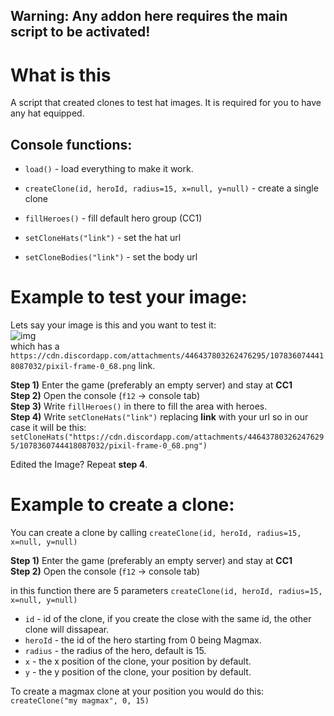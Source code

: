 Warning: Any addon here requires the main script to be activated!
--
#
# What is this
A script that created clones to test hat images. It is required for you to have any hat equipped.

Console functions:
--
* `load()` - load everything to make it work.

* `createClone(id, heroId, radius=15, x=null, y=null)` - create a single clone

* `fillHeroes()` - fill default hero group (CC1)

* `setCloneHats("link")` - set the hat url  

* `setCloneBodies("link")` - set the body url

# Example to test your image:

Lets say your image is this and you want to test it:  
![img](https://cdn.discordapp.com/attachments/446437803262476295/1078360744418087032/pixil-frame-0_68.png)  
which has a `https://cdn.discordapp.com/attachments/446437803262476295/1078360744418087032/pixil-frame-0_68.png` link.

**Step 1)** Enter the game (preferably an empty server) and stay at **CC1**  
**Step 2)** Open the console (`f12` -> console tab)  
**Step 3)** Write `fillHeroes()` in there to fill the area with heroes.  
**Step 4)** Write `setCloneHats("link")` replacing **link** with your url so in our case it will be this:  
`setCloneHats("https://cdn.discordapp.com/attachments/446437803262476295/1078360744418087032/pixil-frame-0_68.png")`  

Edited the Image? Repeat **step 4**.

# Example to create a clone:

You can create a clone by calling 
`createClone(id, heroId, radius=15, x=null, y=null)`

**Step 1)** Enter the game (preferably an empty server) and stay at **CC1**  
**Step 2)** Open the console (`f12` -> console tab)  

in this function there are 5 parameters `createClone(id, heroId, radius=15, x=null, y=null)`
* `id` - id of the clone, if you create the close with the same id, the other clone will dissapear.  
* `heroId` - the id of the hero starting from 0 being Magmax.  
* `radius` - the radius of the hero, default is 15.  
* `x` - the x position of the clone, your position by default.  
* `y` - the y position of the clone, your position by default.

To create a magmax clone at your position you would do this:
`createClone("my magmax", 0, 15)`
